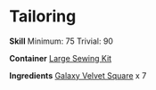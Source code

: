 <!-- TITLE: Galaxy Velvet Kimono -->
<!-- SUBTITLE: Swirling about endlessly -->

# Tailoring
**Skill**
Minimum: 75
Trivial: 90

**Container**
[Large Sewing Kit](large-sewing-kit)

**Ingredients**
[Galaxy Velvet Square](galaxy-velvet-square) x 7